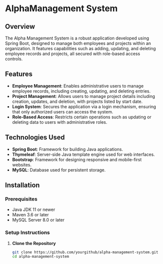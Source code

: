 # AlphaManagement System

## Overview
The Alpha Management System is a robust application developed using Spring Boot, designed to manage both employees and projects within an organization. It features capabilities such as adding, updating, and deleting employee records and projects, all secured with role-based access controls.

## Features
- **Employee Management**: Enables administrative users to manage employee records, including creating, updating, and deleting entries.
- **Project Management**: Allows users to manage project details including creation, updates, and deletion, with projects listed by start date.
- **Login System**: Secures the application via a login mechanism, ensuring that only authorized users can access the system.
- **Role-Based Access**: Restricts certain operations such as updating or deleting data to users with administrative roles.

## Technologies Used
- **Spring Boot**: Framework for building Java applications.
- **Thymeleaf**: Server-side Java template engine used for web interfaces.
- **Bootstrap**: Framework for designing responsive and mobile-first websites.
- **MySQL**: Database used for persistent storage.

## Installation

### Prerequisites
- Java JDK 11 or newer
- Maven 3.6 or later
- MySQL Server 8.0 or later

### Setup Instructions
1. **Clone the Repository**
   ```bash
   git clone https://github.com/yourgithub/alpha-management-system.git
   cd alpha-management-system
